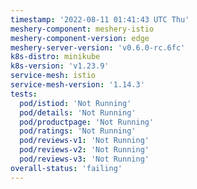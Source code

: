 ```yaml
---
timestamp: '2022-08-11 01:41:43 UTC Thu'
meshery-component: meshery-istio
meshery-component-version: edge
meshery-server-version: 'v0.6.0-rc.6fc'
k8s-distro: minikube
k8s-version: 'v1.23.9'
service-mesh: istio
service-mesh-version: '1.14.3'
tests:
  pod/istiod: 'Not Running'
  pod/details: 'Not Running'
  pod/productpage: 'Not Running'
  pod/ratings: 'Not Running'
  pod/reviews-v1: 'Not Running'
  pod/reviews-v2: 'Not Running'
  pod/reviews-v3: 'Not Running'
overall-status: 'failing'
---
```


